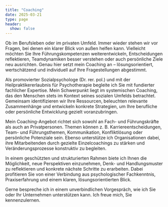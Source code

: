 ```yaml
---
title: "Coaching"
date: 2025-03-21
type: page
header:
  show: false
---
```


Ob im Berufsleben oder im privaten Umfeld. Immer wieder stehen wir vor Fragen, bei denen ein klarer Blick von außen helfen kann. Vielleicht möchten Sie Ihre Führungskompetenzen weiterentwickeln, Entscheidungen reflektieren, Teamdynamiken besser verstehen oder auch persönliche Ziele neu ausrichten. Genau hier setzt mein Coaching an – lösungsorientiert, wertschätzend und individuell auf Ihre Fragestellungen abgestimmt.
        
Als promovierter Sozialpsychologe (Dr. rer. pol.) und mit der Heilpraktikererlaubnis für Psychotherapie begleite ich Sie mit fundierter fachlicher Expertise. Mein Schwerpunkt liegt im systemischen Coaching, das den Menschen stets im Kontext seines sozialen Umfelds betrachtet. Gemeinsam identifizieren wir Ihre Ressourcen, beleuchten relevante Zusammenhänge und entwickeln konkrete Strategien, um Ihre berufliche oder persönliche Entwicklung gezielt voranzubringen.
      
Mein Coaching-Angebot richtet sich sowohl an Fach- und Führungskräfte als auch an Privatpersonen. Themen können z. B. Karriereentscheidungen, Team- und Führungsthemen, Kommunikation, Konfliktlösung oder persönliche Potenziale sein. Ebenso unterstütze ich Organisationen dabei, ihre Mitarbeitenden durch gezielte Einzelcoachings zu stärken und Veränderungsprozesse konstruktiv zu begleiten.
      
In einem geschützten und strukturierten Rahmen biete ich Ihnen die Möglichkeit, neue Perspektiven einzunehmen, Denk- und Handlungsmuster zu reflektieren und konkrete nächste Schritte zu erarbeiten. Dabei profitieren Sie von einer Verbindung aus psychologischer Fachkenntnis, Praxiserfahrung und einem klaren, lösungsorientierten Blick.

Gerne bespreche ich in einem unverbindlichen Vorgespräch, wie ich Sie oder Ihr Unternehmen unterstützen kann. Ich freue mich, Sie kennenzulernen.